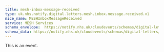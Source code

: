 ```yaml
---
title: mesh-inbox-message-received
type: uk.nhs.notify.digital.letters.mesh.inbox.message.received.v1
nice_name: MESHInboxMessageReceived
service: MESH Services
schema_envelope:  https://notify.nhs.uk/cloudevents/schemas/digital-letters/2025-10-draft/events/uk.nhs.notify.digital.letters.mesh.inbox.message.received.v1.schema.json
schema_data: https://notify.nhs.uk/cloudevents/schemas/digital-letters/2025-10-draft/data/digital-letter-base-data.schema.json
---
```


This is an event.
